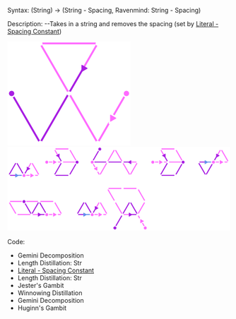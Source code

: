 Syntax:
(String) -> (String - Spacing, Ravenmind: String - Spacing)

Description:
\--Takes in a string and removes the spacing (set by [Literal - Spacing Constant](Literal%20-%20Spacing%20Constant.md))

![Remove Spacing Pattern](../../Images/Remove%20Spacing%20Pattern.png)
![Remove Spacing Code](../../Images/Remove%20Spacing%20Code.png)

Code:
* Gemini Decomposition
* Length Distillation: Str
* [Literal - Spacing Constant](Literal%20-%20Spacing%20Constant.md)
* Length Distillation: Str
* Jester's Gambit
* Winnowing Distillation
* Gemini Decomposition
* Huginn's Gambit